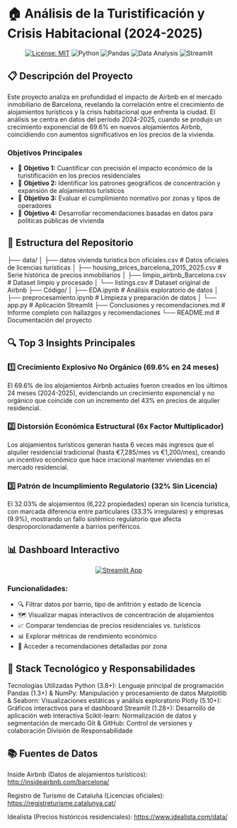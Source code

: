 # 🏠 Análisis de la Turistificación y Crisis Habitacional (2024-2025)

<div align="center">

[![License: MIT](https://img.shields.io/badge/License-MIT-blue.svg)](https://opensource.org/licenses/MIT)
![Python](https://img.shields.io/badge/Python-3.8+-blue)
![Pandas](https://img.shields.io/badge/Pandas-1.3.0+-blue)
![Data Analysis](https://img.shields.io/badge/Data%20Analysis-Exploratory-green)
![Streamlit](https://img.shields.io/badge/Streamlit-1.28+-red)

</div>

## 📋 Descripción del Proyecto

Este proyecto analiza en profundidad el impacto de Airbnb en el mercado inmobiliario de Barcelona, revelando la correlación entre el crecimiento de alojamientos turísticos y la crisis habitacional que enfrenta la ciudad. El análisis se centra en datos del período 2024-2025, cuando se produjo un crecimiento exponencial de 69.6% en nuevos alojamientos Airbnb, coincidiendo con aumentos significativos en los precios de la vivienda.

### Objetivos Principales
- 🎯 **Objetivo 1:** Cuantificar con precisión el impacto económico de la turistificación en los precios residenciales
- 🎯 **Objetivo 2:** Identificar los patrones geográficos de concentración y expansión de alojamientos turísticos
- 🎯 **Objetivo 3:** Evaluar el cumplimiento normativo por zonas y tipos de operadores
- 🎯 **Objetivo 4:** Desarrollar recomendaciones basadas en datos para políticas públicas de vivienda

## 💾 Estructura del Repositorio

├── data/
│   ├── datos vivienda turistica bcn oficiales.csv    # Datos oficiales de licencias turísticas
│   ├── housing_prices_barcelona_2015_2025.csv        # Serie histórica de precios inmobiliarios
│   ├── limpio_airbnb_Barcelona.csv                   # Dataset limpio y procesado
│   └── listings.csv                                  # Dataset original de Airbnb
├── Código/
│   ├── EDA.ipynb                                     # Análisis exploratorio de datos
│   ├── preprocesamiento.ipynb                        # Limpieza y preparación de datos
│   └── app.py                                        # Aplicación Streamlit
├── Conclusiones y recomendaciones.md                 # Informe completo con hallazgos y recomendaciones
└── README.md                                         # Documentación del proyecto

## 🔍 Top 3 Insights Principales

### 1️⃣ Crecimiento Explosivo No Orgánico (69.6% en 24 meses)
<div align="center">
</div>

El 69.6% de los alojamientos Airbnb actuales fueron creados en los últimos 24 meses (2024-2025), evidenciando un crecimiento exponencial y no orgánico que coincide con un incremento del 43% en precios de alquiler residencial.

### 2️⃣ Distorsión Económica Estructural (6x Factor Multiplicador)
<div align="center">
</div>

Los alojamientos turísticos generan hasta 6 veces más ingresos que el alquiler residencial tradicional (hasta €7,285/mes vs €1,200/mes), creando un incentivo económico que hace irracional mantener viviendas en el mercado residencial.

### 3️⃣ Patrón de Incumplimiento Regulatorio (32% Sin Licencia)
<div align="center">
</div>

El 32.03% de alojamientos (6,222 propiedades) operan sin licencia turística, con marcada diferencia entre particulares (33.3% irregulares) y empresas (9.9%), mostrando un fallo sistémico regulatorio que afecta desproporcionadamente a barrios periféricos.

## 📊 Dashboard Interactivo

<div align="center">

[![Streamlit App](https://static.streamlit.io/badges/streamlit_badge_black_white.svg)](https://insideairbnbbarcelona.streamlit.app/)

</div>

### Funcionalidades:
- 🔍 Filtrar datos por barrio, tipo de anfitrión y estado de licencia
- 🗺️ Visualizar mapas interactivos de concentración de alojamientos
- 📈 Comparar tendencias de precios residenciales vs. turísticos
- 📊 Explorar métricas de rendimiento económico
- 📝 Acceder a recomendaciones detalladas por zona

## 🔧 Stack Tecnológico y Responsabilidades

Tecnologías Utilizadas
Python (3.8+): Lenguaje principal de programación
Pandas (1.3+) & NumPy: Manipulación y procesamiento de datos
Matplotlib & Seaborn: Visualizaciones estáticas y análisis exploratorio
Plotly (5.10+): Gráficos interactivos para el dashboard
Streamlit (1.28+): Desarrollo de aplicación web interactiva
Scikit-learn: Normalización de datos y segmentación de mercado
Git & GitHub: Control de versiones y colaboración
División de Responsabilidade

## 📚 Fuentes de Datos
Inside Airbnb (Datos de alojamientos turísticos): http://insideairbnb.com/barcelona/

Registro de Turismo de Cataluña (Licencias oficiales): https://registreturisme.catalunya.cat/

Idealista (Precios históricos residenciales): https://www.idealista.com/data/

